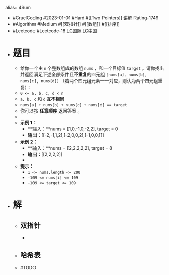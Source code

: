 alias:: 4Sum

- #CruelCoding #2023-01-01 #Hard #[[Two Pointers]] [讲解](https://youtu.be/stXRx71prEE) Rating-1749
- #Algorithm #Medium #[[双指针]] #[[数组]] #[[排序]]
- #Leetcode #Leetcode-18 [LC国际](https://leetcode.com/problems/4sum/) [LC中国](https://leetcode.cn/problems/4sum/)
- # 题目
	- 给你一个由 `n` 个整数组成的数组 `nums` ，和一个目标值 `target` 。请你找出并返回满足下述全部条件且**不重复**的四元组 `[nums[a], nums[b], nums[c], nums[d]]` （若两个四元组元素一一对应，则认为两个四元组重复）：
	- `0 <= a, b, c, d < n`
	- `a`、`b`、`c` 和 `d` **互不相同**
	- `nums[a] + nums[b] + nums[c] + nums[d] == target`
	- 你可以按 **任意顺序** 返回答案 。
	-
	- **示例 1：**
		- **输入：**nums = [1,0,-1,0,-2,2], target = 0
		- **输出：**[[-2,-1,1,2],[-2,0,0,2],[-1,0,0,1]]
	- **示例 2：**
		- **输入：**nums = [2,2,2,2,2], target = 8
		- **输出：**[[2,2,2,2]]
		-
	- **提示：**
		- `1 <= nums.length <= 200`
		- `-109 <= nums[i] <= 109`
		- `-109 <= target <= 109`
- # 解
	- ## 双指针
		-
	- ## 哈希表
	- #TODO